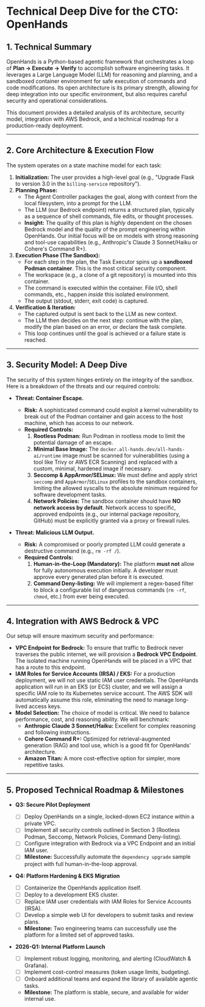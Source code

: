 # Technical Deep Dive for the CTO: OpenHands

## 1. Technical Summary

OpenHands is a Python-based agentic framework that orchestrates a loop of **Plan -> Execute -> Verify** to accomplish software engineering tasks. It leverages a Large Language Model (LLM) for reasoning and planning, and a sandboxed container environment for safe execution of commands and code modifications. Its open architecture is its primary strength, allowing for deep integration into our specific environment, but also requires careful security and operational considerations.

This document provides a detailed analysis of its architecture, security model, integration with AWS Bedrock, and a technical roadmap for a production-ready deployment.

---

## 2. Core Architecture & Execution Flow

The system operates on a state machine model for each task:

1.  **Initialization:** The user provides a high-level goal (e.g., "Upgrade Flask to version 3.0 in the `billing-service` repository").
2.  **Planning Phase:**
    -   The Agent Controller packages the goal, along with context from the local filesystem, into a prompt for the LLM.
    -   The LLM (our Bedrock endpoint) returns a structured plan, typically as a sequence of shell commands, file edits, or thought processes.
    -   **Insight:** The quality of this plan is *highly* dependent on the chosen Bedrock model and the quality of the prompt engineering within OpenHands. Our initial focus will be on models with strong reasoning and tool-use capabilities (e.g., Anthropic's Claude 3 Sonnet/Haiku or Cohere's Command R+).
3.  **Execution Phase (The Sandbox):**
    -   For each step in the plan, the Task Executor spins up a **sandboxed Podman container**. This is the most critical security component.
    -   The workspace (e.g., a clone of a git repository) is mounted into this container.
    -   The command is executed within the container. File I/O, shell commands, etc., happen *inside* this isolated environment.
    -   The output (stdout, stderr, exit code) is captured.
4.  **Verification & Iteration:**
    -   The captured output is sent back to the LLM as new context.
    -   The LLM then decides on the next step: continue with the plan, modify the plan based on an error, or declare the task complete.
    -   This loop continues until the goal is achieved or a failure state is reached.

---

## 3. Security Model: A Deep Dive

The security of this system hinges entirely on the integrity of the sandbox. Here is a breakdown of the threats and our required controls:

-   **Threat: Container Escape.**
    -   **Risk:** A sophisticated command could exploit a kernel vulnerability to break out of the Podman container and gain access to the host machine, which has access to our network.
    -   **Required Controls:**
        1.  **Rootless Podman:** Run Podman in rootless mode to limit the potential damage of an escape.
        2.  **Minimal Base Image:** The `docker.all-hands.dev/all-hands-ai/runtime` image must be scanned for vulnerabilities (using a tool like Trivy or AWS ECR Scanning) and replaced with a custom, minimal, hardened image if necessary.
        3.  **Seccomp & AppArmor/SELinux:** We must define and apply strict `seccomp` and `AppArmor`/`SELinux` profiles to the sandbox containers, limiting the allowed syscalls to the absolute minimum required for software development tasks.
        4.  **Network Policies:** The sandbox container should have **NO network access by default**. Network access to specific, approved endpoints (e.g., our internal package repository, GitHub) must be explicitly granted via a proxy or firewall rules.

-   **Threat: Malicious LLM Output.**
    -   **Risk:** A compromised or poorly prompted LLM could generate a destructive command (e.g., `rm -rf /`).
    -   **Required Controls:**
        1.  **Human-in-the-Loop (Mandatory):** The platform **must not** allow for fully autonomous execution initially. A developer must approve every generated plan before it is executed.
        2.  **Command Deny-listing:** We will implement a regex-based filter to block a configurable list of dangerous commands (`rm -rf`, `chmod`, etc.) from ever being executed.

---

## 4. Integration with AWS Bedrock & VPC

Our setup will ensure maximum security and performance:

-   **VPC Endpoint for Bedrock:** To ensure that traffic to Bedrock never traverses the public internet, we will provision a **Bedrock VPC Endpoint**. The isolated machine running OpenHands will be placed in a VPC that has a route to this endpoint.
-   **IAM Roles for Service Accounts (IRSA) / EKS:** For a production deployment, we will not use static IAM user credentials. The OpenHands application will run in an EKS (or ECS) cluster, and we will assign a specific IAM role to its Kubernetes service account. The AWS SDK will automatically assume this role, eliminating the need to manage long-lived access keys.
-   **Model Selection:** The choice of model is critical. We need to balance performance, cost, and reasoning ability. We will benchmark:
    -   **Anthropic Claude 3 Sonnet/Haiku:** Excellent for complex reasoning and following instructions.
    -   **Cohere Command R+:** Optimized for retrieval-augmented generation (RAG) and tool use, which is a good fit for OpenHands' architecture.
    -   **Amazon Titan:** A more cost-effective option for simpler, more repetitive tasks.

---

## 5. Proposed Technical Roadmap & Milestones

-   **Q3: Secure Pilot Deployment**
    -   [ ] Deploy OpenHands on a single, locked-down EC2 instance within a private VPC.
    -   [ ] Implement all security controls outlined in Section 3 (Rootless Podman, Seccomp, Network Policies, Command Deny-listing).
    -   [ ] Configure integration with Bedrock via a VPC Endpoint and an initial IAM user.
    -   [ ] **Milestone:** Successfully automate the `dependency upgrade` sample project with full human-in-the-loop approval.

-   **Q4: Platform Hardening & EKS Migration**
    -   [ ] Containerize the OpenHands application itself.
    -   [ ] Deploy to a development EKS cluster.
    -   [ ] Replace IAM user credentials with IAM Roles for Service Accounts (IRSA).
    -   [ ] Develop a simple web UI for developers to submit tasks and review plans.
    -   **Milestone:** Two engineering teams can successfully use the platform for a limited set of approved tasks.

-   **2026-Q1: Internal Platform Launch**
    -   [ ] Implement robust logging, monitoring, and alerting (CloudWatch & Grafana).
    -   [ ] Implement cost-control measures (token usage limits, budgeting).
    -   [ ] Onboard additional teams and expand the library of available agentic tasks.
    -   **Milestone:** The platform is stable, secure, and available for wider internal use.